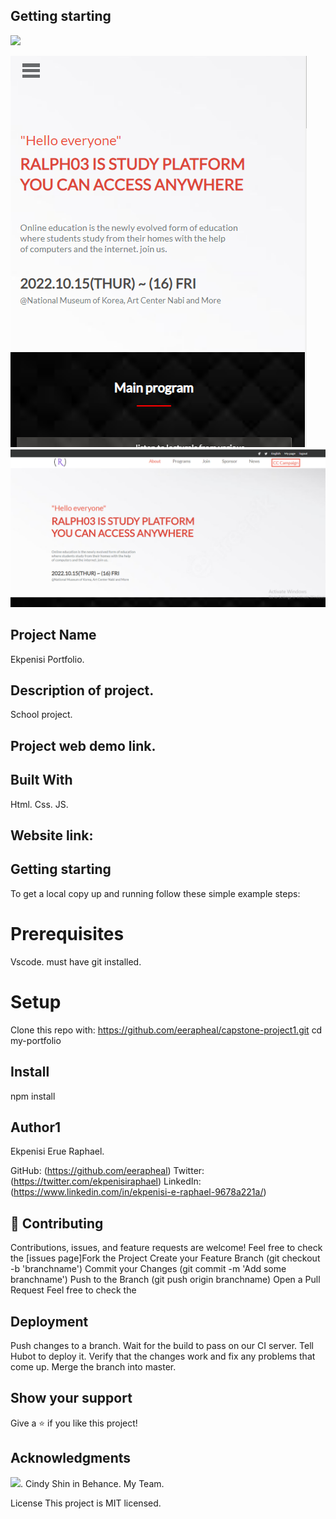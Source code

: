 ## Getting starting


![](https://img.shields.io/badge/Microverse-blueviolet)

![](./images/capstone-project-MOBILE.png)
![](./images/capstone-project-DESKTOP.png)
## Project Name
Ekpenisi Portfolio.

## Description of project.
School project.

## Project web demo link.

## Built With
Html. Css. JS.

## Website link: 

## Getting starting
To get a local copy up and running follow these simple example steps:

# Prerequisites
Vscode.
must have git installed.

# Setup
Clone this repo with:
https://github.com/eerapheal/capstone-project1.git
cd my-portfolio
## Install
npm install

## Author1
Ekpenisi Erue Raphael.
 
GitHub: (https://github.com/eerapheal) 
Twitter: (https://twitter.com/ekpenisiraphael) 
LinkedIn: (https://www.linkedin.com/in/ekpenisi-e-raphael-9678a221a/)


## 🤝 Contributing
Contributions, issues, and feature requests are welcome!
Feel free to check the [issues page]Fork the Project
Create your Feature Branch (git checkout -b 'branchname')
Commit your Changes (git commit -m 'Add some branchname')
Push to the Branch (git push origin branchname)
Open a Pull Request
Feel free to check the

## Deployment
Push changes to a branch.
Wait for the build to pass on our CI server.
Tell Hubot to deploy it.
Verify that the changes work and fix any problems that come up.
Merge the branch into master.

## Show your support
Give a ⭐️ if you like this project!

## Acknowledgments
![](https://img.shields.io/badge/Microverse-blueviolet).
Cindy Shin in Behance.
My Team.

License
This project is MIT licensed.

